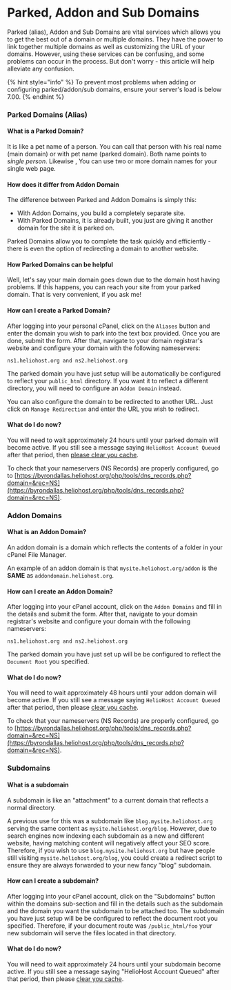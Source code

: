 # Parked, Addon and Sub Domains

Parked \(alias\), Addon and Sub Domains are vital services which allows you to get the best out of a domain or multiple domains. They have the power to link together multiple domains as well as customizing the URL of your domains. However, using these services can be confusing, and some problems can occur in the process. But don't worry - this article will help alleviate any confusion.

{% hint style="info" %}
To prevent most problems when adding or configuring parked/addon/sub domains, ensure your server's load is below 7.00.
{% endhint %}

### Parked Domains \(Alias\)

#### What is a Parked Domain?

It is like a pet name of a person. You can call that person with his real name \(main domain\) or with pet name \(parked domain\). Both name points to _single person_. Likewise , You can use two or more domain names for your single web page.

#### How does it differ from Addon Domain

The difference between Parked and Addon Domains is simply this:

- With Addon Domains, you build a completely separate site.
- With Parked Domains, it is already built, you just are giving it another domain for the site it is parked on.

Parked Domains allow you to complete the task quickly and efficiently - there is even the option of redirecting a domain to another website.

#### How Parked Domains can be helpful

Well, let's say your main domain goes down due to the domain host having problems. If this happens, you can reach your site from your parked domain. That is very convenient, if you ask me!

#### How can I create a Parked Domain?

After logging into your personal cPanel, click on the `Aliases` button and enter the domain you wish to park into the text box provided. Once you are done, submit the form. After that, navigate to your domain registrar's website and configure your domain with the following nameservers:

```text
ns1.heliohost.org and ns2.heliohost.org
```

The parked domain you have just setup will be automatically be configured to reflect your `public_html` directory. If you want it to reflect a different directory, you will need to configure an `Addon Domain` instead.

You can also configure the domain to be redirected to another URL. Just click on `Manage Redirection` and enter the URL you wish to redirect.

#### What do I do now?

You will need to wait approximately 24 hours until your parked domain will become active. If you still see a message saying `HelioHost Account Queued` after that period, then [please clear you cache](../misc/clear-your-cache.md).

To check that your nameservers \(NS Records\) are properly configured, go to [https://byrondallas.heliohost.org/php/tools/dns_records.php?domain=&rec=NS](https://byrondallas.heliohost.org/php/tools/dns_records.php?domain=&rec=NS).

### Addon Domains

#### What is an Addon Domain?

An addon domain is a domain which reflects the contents of a folder in your cPanel File Manager.

An example of an addon domain is that `mysite.heliohost.org/addon` is the **SAME** as `addondomain.heliohost.org`.

#### How can I create an Addon Domain?

After logging into your cPanel account, click on the `Addon Domains` and fill in the details and submit the form. After that, navigate to your domain registrar's website and configure your domain with the following nameservers:

```text
ns1.heliohost.org and ns2.heliohost.org
```

The parked domain you have just set up will be be configured to reflect the `Document Root` you specified.

#### What do I do now?

You will need to wait approximately 48 hours until your addon domain will become active. If you still see a message saying `HelioHost Account Queued` after that period, then please [clear you cache](../misc/clear-your-cache.md).

To check that your nameservers \(NS Records\) are properly configured, go to [https://byrondallas.heliohost.org/php/tools/dns_records.php?domain=&rec=NS](https://byrondallas.heliohost.org/php/tools/dns_records.php?domain=&rec=NS).

### Subdomains

#### What is a subdomain

A subdomain is like an "attachment" to a current domain that reflects a normal directory.

A previous use for this was a subdomain like `blog.mysite.heliohost.org` serving the same content as `mysite.heliohost.org/blog`. However, due to search engines now indexing each subdomain as a new and different website, having matching content will negatively affect your SEO score. Therefore, if you wish to use `blog.mysite.heliohost.org` but have people still visiting `mysite.heliohost.org/blog`, you could create a redirect script to ensure they are always forwarded to your new fancy "blog" subdomain.

#### How can I create a subdomain?

After logging into your cPanel account, click on the "Subdomains" button within the domains sub-section and fill in the details such as the subdomain and the domain you want the subdomain to be attached too. The subdomain you have just setup will be be configured to reflect the document root you specified. Therefore, if your document route was `/public_html/foo` your new subdomain will serve the files located in that directory.

#### What do I do now?

You will need to wait approximately 24 hours until your subdomain become active. If you still see a message saying "HelioHost Account Queued" after that period, then please [clear you cache](../misc/clear-your-cache.md).

